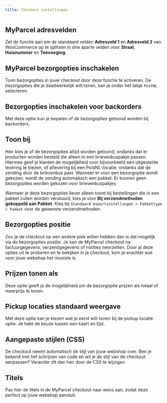 ```yaml
---
title: Checkout instellingen
---
```


## MyParcel adresvelden

Zet de functie aan om de standaard velden **Adresveld 1** en **Adresveld 2** van
WooCommerce op te splitsen in drie aparte velden voor **Straat**, **Huisnummer**
en **Toevoeging**.

<MPImg src="/documentation/woocommerce/woocommerce-myparcel-adresvelden.jpg" alt="woocommerce MyParcel adresvelden" />

## MyParcel bezorgopties inschakelen

Toon bezorgopties in jouw checkout door deze functie te activeren. De
bezorgopties die je daadwerkelijk wilt tonen, kan je onder het tabje `PostNL`
selecteren.

## Bezorgopties inschakelen voor backorders

Met deze optie kun je bepalen of de bezorgopties getoond worden bij backorders.

<MPImg src="/documentation/woocommerce/woocommerce-backorders.jpg" alt="woocommerce backorders" />

## Toon bij

Hier kies je of de bezorgopties altijd worden getoond, ondanks dat er producten
worden besteld die alleen in een brievenbuspakje passen. Hiermee geef je klanten
de mogelijkheid voor bijvoorbeeld een uitgestelde levering te kiezen, of
aflevering bij een PostNL-locatie, ondanks dat de zending door de brievenbus
past. Wanneer er voor een bezorgoptie wordt gekozen, wordt de zending
automatisch een pakket. Er kunnen geen bezorgopties worden gekozen voor
brievenbuspakjes.

Wanneer je deze bezorgopties liever alleen toont bij bestellingen die in een
pakket zullen worden verstuurd, kies je voor **Bij verzendmethoden gekoppeld aan
Pakket**. Kies bij `Standaard exportinstellingen > Pakkettype > Pakket` voor de
gewenste verzendmethoden.

<MPImg src="/documentation/woocommerce/woocommerce-toon-delivery-options-bij.jpg" alt="woocommerce toon delivery options bij" />

## Bezorgopties positie

Zou je de checkout op een andere plek willen hebben dan is dat mogelijk via de
bezorgopties positie. Je kan de MyParcel checkout na factuurgegevens,
verzendgegevens of notities neerzetten. Door al deze opties uit te proberen en
te bekijken in je checkout, kom je erachter wat voor jouw webshop het mooiste
is.

<MPImg src="/documentation/woocommerce/woocommerce-bezorgoptie-positie.jpg" alt="woocommerce bezorgoptie positie" />

## Prijzen tonen als

Deze optie geeft je de mogelijkheid om de bezorgoptie prijzen als totaal of
meerprijs te tonen.

<MPImg src="/documentation/woocommerce/woocommerce-prijzen-tonen.jpg" alt="WooCommerce prijzen tonen" />

## Pickup locaties standaard weergave

Met deze optie kan je kiezen wat je eerst wilt tonen bij de pickup locatie
optie. Je hebt de keuze tussen een kaart en lijst.

<MPImg src="/documentation/woocommerce/woocommerce-locaties-standaard-weergave.jpg" alt="woocommerce locaties standaard weergave" />

## Aangepaste stijlen (CSS)

De checkout neemt automatisch de stijl van jouw webshop over. Ben je bekend met
het schrijven van code en wil je de stijl van de checkout aanpassen? Verander
dit dan hier door de CSS te wijzigen.

<MPImg src="/documentation/woocommerce/woocommerce-aanpassen-stijlen.jpg" alt="woocommerce delivery options stijlen aanpassen" />

## Titels

Pas hier de titels in de MyParcel checkout naar wens aan, zodat deze perfect op
jouw webshop aansluit.

<MPImg src="/documentation/woocommerce/woocommerce-titels-aanpassen.jpg" alt="woocommerce titels aanpassen" />
